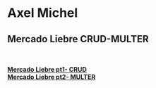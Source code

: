 <h1>Axel Michel</h1>

<h2><strong>Mercado Liebre CRUD-MULTER</h2><br>

<a href="https://github.com/axelmichel515/AxelMichel-ML-CRUD/tree/crud">Mercado Liebre pt1- CRUD</a> <br>
<a href="https://github.com/axelmichel515/AxelMichel-ML-CRUD/tree/multer">Mercado Liebre pt2- MULTER</a>

